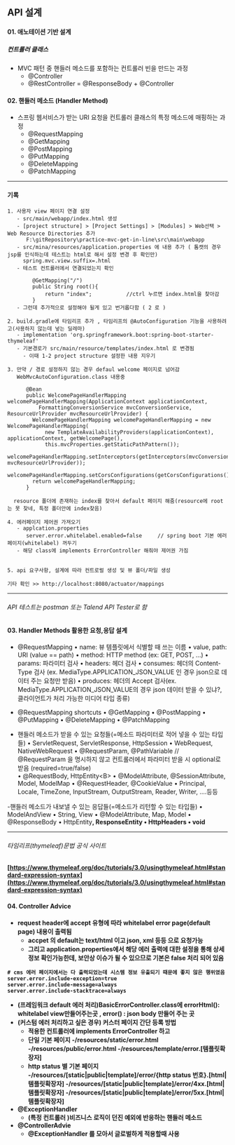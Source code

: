 ## API 설계 

#### 01. 애노테이션 기반 설계 

##### 컨트롤러 클래스
- MVC 패턴 중 핸들러 메소드를 포함하는 컨트롤러 빈을 만드는 과정 
  - @Controller
  - @RestController = @ResponseBody + @Controller 

#### 02. 핸들러 메소드 (Handler Method)
- 스프링 웹서비스가 받는 URI 요청을 컨트롤러 클래스의 특정 메소드에 매핑하는 과정
  - @RequestMapping
  - @GetMapping
  - @PostMapping
  - @PutMapping
  - @DeleteMapping
  - @PatchMapping


---

#### 기록 
```
1. 사용자 view 페이지 연결 설정 
   - src/main/webapp/index.html 생성 
   - [project structure] > [Project Settings] > [Modules] > Web선택 > Web Resource Directories 추가 
      F:\gitRepository\practice-mvc-get-in-line\src\main\webapp
   - src/mina/resources/application.properties 에 내용 추가 ( 톰캣의 경우 jsp를 인식하는데 테스트는 html로 해서 설정 변경 후 확인만) 
     spring.mvc.view.suffix=.html  
   - 테스트 컨트롤러에서 연결되었는지 확인
      
        @GetMapping("/")
        public String root(){
            return "index";           //ctrl 누르면 index.html을 찾아감  
        }
   - 그런데 추가적으로 설정해야 될게 있고 번거롭다함 ( 2 로 )

2. build.gradle에 타임리프 추가 , 타임리프의 @AutoConfiguration 기능을 사용하려고(사용하지 않는데 넣는 딜레마)
   - implementation 'org.springframework.boot:spring-boot-starter-thymeleaf'
   - 기본경로가 src/main/resource/templates/index.html 로 변경됨 
     - 이때 1-2 project structure 설정한 내용 지우기 

3. 만약 / 경로 설정하지 않는 경우 defaul welcome 페이지로 넘어감
   WebMvcAutoConfiguration.class 내용중 

      @Bean
      public WelcomePageHandlerMapping welcomePageHandlerMapping(ApplicationContext applicationContext,
          FormattingConversionService mvcConversionService, ResourceUrlProvider mvcResourceUrlProvider) {
        WelcomePageHandlerMapping welcomePageHandlerMapping = new WelcomePageHandlerMapping(
            new TemplateAvailabilityProviders(applicationContext), applicationContext, getWelcomePage(),
            this.mvcProperties.getStaticPathPattern());
        welcomePageHandlerMapping.setInterceptors(getInterceptors(mvcConversionService, mvcResourceUrlProvider));
        welcomePageHandlerMapping.setCorsConfigurations(getCorsConfigurations());
        return welcomePageHandlerMapping;
      }

  resource 폴더에 존재하는 index를 찾아서 default 페이지 해줌(resource에 root는 못 찾네, 특정 폴더안에 index찾음)

4. 에러페이지 제어권 가져오기 
   - applcation.properties 
      server.error.whitelabel.enabled=false     // spring boot 기본 에러 페이지(whitelabel) 꺼두기
   - 해당 class에 implements ErrorController 해줘야 제어권 가짐 


5. api 요구사항, 설계에 따라 컨트로럴 생성 및 뷰 폴더/파일 생성 

기타 확인 >> http://localhost:8080/actuator/mappings

```

---

###### API 테스트는 postman 또는 Talend API Tester로 함 


#### 03. Handler Methods 활용한 요청,응답 설계

- @RequestMapping
• name: 뷰 템플릿에서 식별할 때 쓰는 이름
• value, path: URI (value == path)
• method: HTTP method (ex: GET, POST, ...)
• params: 파라미터 검사
• headers: 헤더 검사
• consumes: 헤더의 Content-Type 검사 (ex. MediaType.APPLICATION_JSON_VALUE 인 경우 json으로 데이터 주는 요청만 받음)
• produces: 헤더의 Accept 검사(ex. MediaType.APPLICATION_JSON_VALUE의 경우 json 데이터 받을 수 있냐?, 클라이언트가 처리 가능한 미디어 타입 종류)

- @RequestMapping shortcuts
• @GetMapping
• @PostMapping
• @PutMapping
• @DeleteMapping
• @PatchMapping

- 핸들러 메소드가 받을 수 있는 요청들(=메소드 파라미터로 적어 넣을 수 있는 타입들)
• ServletRequest, ServletResponse, HttpSession
• WebRequest, NativeWebRequest
• @RequestParam, @PathVariable         // @RequestParam 을 명시하지 않고 컨트롤러에서 파라미터 받을 시 optional로 받음 (required=true/false)  
• @RequestBody, HttpEntity<B\>
• @ModelAttribute, @SessionAttribute, Model, ModelMap
• @RequestHeader, @CookieValue
• Principal, Locale, TimeZone, InputStream, OutputStream, Reader, Writer, ....등등

-핸들러 메소드가 내보낼 수 있는 응답들(=메소드가 리턴할 수 있는 타입들)
• ModelAndView
• String, View
• @ModelAttribute, Map, Model
• @ResponseBody
• HttpEntity<B>, ResponseEntity<B>
• HttpHeaders
• void

---

###### 타임리프(thymeleaf)문법 공식 사이트 
[https://www.thymeleaf.org/doc/tutorials/3.0/usingthymeleaf.html#standard-expression-syntax](https://www.thymeleaf.org/doc/tutorials/3.0/usingthymeleaf.html#standard-expression-syntax)


#### 04. Controller Advice 
- request header에 accept 유형에 따라 whitelabel error page(default page) 내용이 출력됨 
  - accpet 의 default는 text/html 이고 json, xml 등등 으로 요청가능 
  - 그리고 application.properties에서 해당 에러 출력에 대한 설정을 통해 상세 정보 확인가능한데, 보안상 이슈가 될 수 있으므로 기본은 false 처리 되어 있음 
  
```
# cms 에러 페이지에서는 다 출력되었는데 시스템 정보 유출되기 때문에 좋지 않은 행위였음  
server.error.include-exception=true
server.error.include-message=always
server.error.include-stacktrace=always
```
- (프레임워크 default 에러 처리)BasicErrorController.class에 errorHtml(): whitelabel view만들어주는곳 , error() : json body 만들어 주는 곳 
- (커스텀 에러 처리하고 싶은 경우) 커스터 페이지 간단 등록 방법
   - 적용한 컨트롤러에 implements ErrorController 하고    
   - 단일 기본 페이지
      -/resources/static/error.html
      -/resources/public/error.html
      -/resources/template/error.[템플릿확장자]
   - http status 별 기본 페이지
      -/resources/[static|public|template]/error/{http status 번호}.[html|템플릿확장자]
      -/resources/[static|public|template]/error/4xx.[html|템플릿확장자]
      -/resources/[static|public|template]/error/5xx.[html|템플릿확장자]
- **@ExceptionHandler** 
  - (특정 컨트롤러 )비즈니스 로직이 던진 예외에 반응하는 핸들러 메소드 
- **@ControllerAdvie**
  - @ExceptionHandler 를 모아서 글로벌하게 적용할때 사용 
